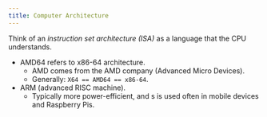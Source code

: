 ```yaml
---
title: Computer Architecture
---
```


Think of an *instruction set architecture (ISA)* as a language that the CPU understands.

- AMD64 refers to x86-64 architecture.
	- AMD comes from the AMD company (Advanced Micro Devices).
	- Generally: `X64 == AMD64 == x86-64`.
- ARM (advanced RISC machine).
	- Typically more power-efficient, and s is used often in mobile devices and Raspberry Pis.


